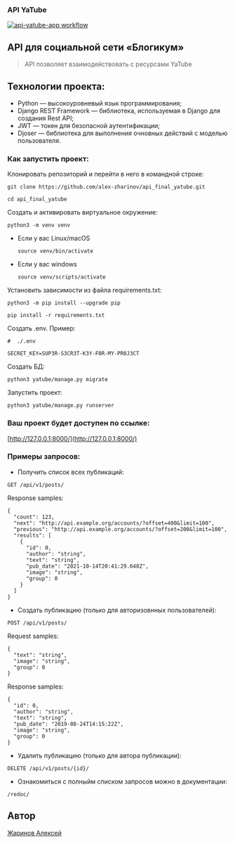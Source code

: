 ### API YaTube

[![api-yatube-app workflow](https://github.com/alex-zharinov/api_final_yatube/actions/workflows/main.yml/badge.svg)](https://github.com/alex-zharinov/api_final_yatube/actions/workflows/main.yml)

## API для социальной сети «Блогикум»
> API позволяет взаимодействовать с ресурсами YaTube

## Технологии проекта:
- Python — высокоуровневый язык программирования;
- Django REST Framework — библиотека, используемая в Django для создания Rest API;
- JWT — токен для безопасной аyтентификации;
- Djoser — библиотека для выполнения очновных действий с моделью пользователя.

### Как запустить проект:
Клонировать репозиторий и перейти в него в командной строке:
```
git clone https://github.com/alex-zharinov/api_final_yatube.git
```
```
cd api_final_yatube
```
Cоздать и активировать виртуальное окружение:
```
python3 -m venv venv
```
* Если у вас Linux/macOS
    ```
    source venv/bin/activate
    ```
* Если у вас windows
    ```
    source venv/scripts/activate
    ```
Установить зависимости из файла requirements.txt:
```
python3 -m pip install --upgrade pip
```
```
pip install -r requirements.txt
```
Создать .env. Пример:
```
#  ./.env

SECRET_KEY=SUP3R-S3CR3T-K3Y-F0R-MY-PR0J3CT
```
Создать БД:
```
python3 yatube/manage.py migrate
```
Запустить проект:
```
python3 yatube/manage.py runserver
```

### Ваш проект будет доступен по ссылке:
[http://127.0.0.1:8000/](http://127.0.0.1:8000/)

### Примеры запросов:
- Получить список всех публикаций:
```
GET /api/v1/posts/
```
Response samples:
```
{
  "count": 123,
  "next": "http://api.example.org/accounts/?offset=400&limit=100",
  "previous": "http://api.example.org/accounts/?offset=200&limit=100",
  "results": [
    {
      "id": 0,
      "author": "string",
      "text": "string",
      "pub_date": "2021-10-14T20:41:29.648Z",
      "image": "string",
      "group": 0
    }
  ]
}
```
- Создать публикацию (только для авторизовнных пользователей):
```
POST /api/v1/posts/
```
Request samples:
```
{
  "text": "string",
  "image": "string",
  "group": 0
}
```
Response samples:
```
{
  "id": 0,
  "author": "string",
  "text": "string",
  "pub_date": "2019-08-24T14:15:22Z",
  "image": "string",
  "group": 0
}
```
- Удалить публикацию (только для автора публикации):
```
DELETE /api/v1/posts/{id}/
```
- Ознакомиться с полныйм списком запросов можно в документации:
```
/redoc/
```

## Автор
[Жаринов Алексей](https://github.com/alex-zharinov)
